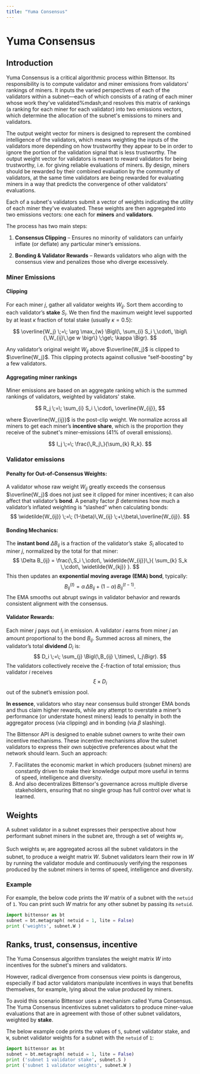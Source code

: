 ```yaml
---
title: "Yuma Consensus"
---
```


# Yuma Consensus

## Introduction

Yuma Consensus is a critical algorithmic process within Bittensor. Its responsibility is to compute validator and miner emissions from validators' rankings of miners. It inputs the varied perspectives of each of the validators within a subnet&mdash;each of which consists of a rating of each miner whose work they've validated%mdash;and resolves this matrix of rankings (a ranking for each miner for each validator) into two emissions vectors, which determine the allocation of the subnet's emissions to miners and validators.

The output weight vector for miners is designed to represent the combined intelligence of the validators, which means weighting the inputs of the validators more depending on how trustworthy they appear to be in order to ignore the portion of the validation signal that is less trustworthy. The output weight vector for validators is meant to reward validators for being trustworthy, i.e. for giving reliable evaluations of miners. By design, miners should be rewarded by their combined evaluation by the community of validators, at the same time validators are being rewarded for evaluating miners in a way that predicts the convergence of other validators' evaluations.

Each of a subnet's validators submit a vector of weights indicating the utility of each miner they've evaluated. These weights are then aggregated into two emissions vectors: one each for **miners** and **validators**.

The process has two main steps:

1. **Consensus Clipping** – Ensures no minority of validators can unfairly inflate (or deflate) any particular miner’s emissions.

2. **Bonding & Validator Rewards** – Rewards validators who align with the consensus view and penalizes those who diverge excessively.


### Miner Emissions

#### Clipping

For each miner $j$, gather all validator weights $W_{ij}$. Sort them according to each validator’s **stake** $S_i$. We then find the maximum weight level supported by at least $\kappa$ fraction of total stake (usually $\kappa = 0.5$):

$$
\overline{W_j} \;=\; \arg \max_{w} 
\Bigl(\,
   \sum_{i} S_i \,\cdot\, \bigl\{\,W_{ij}\,\ge w \bigr\} \;\ge\; \kappa
\Bigr).
$$

Any validator’s original weight $W_{ij}$ above $\overline{W_j}$ is clipped to $\overline{W_j}$. This clipping protects against collusive “self-boosting” by a few validators.


#### Aggregating miner rankings

Miner emissions are based on an aggregate ranking which is the summed rankings of validators, weighted by validators' stake.

$$
R_j \;=\; \sum_{i} S_i \,\cdot\, \overline{W_{ij}},
$$

where $\overline{W_{ij}}$ is the post-clip weight. We normalize across all miners to get each miner’s **incentive share**, which is the proportion they receive of the subnet's miner-emissions (41% of overall emissions).

$$
I_j \;=\; \frac{\,R_j\,}{\sum_{k} R_k}.
$$


### Validator emissions

#### **Penalty for Out-of-Consensus Weights:**  
A validator whose raw weight $W_{ij}$ greatly exceeds the consensus $\overline{W_j}$ does not just see it clipped for miner incentives; it can also affect that validator’s **bond**. A penalty factor $\beta$ determines how much a validator’s inflated weighting is “slashed” when calculating bonds:
$$
\widetilde{W_{ij}} 
\;=\; (1-\beta)\,W_{ij} \;+\;\beta\,\overline{W_{ij}}.
$$

#### **Bonding Mechanics:**  
The **instant bond** $\Delta B_{ij}$ is a fraction of the validator’s stake $\,S_i$ allocated to miner $j$, normalized by the total for that miner:
$$
\Delta B_{ij} = \frac{\,S_i \,\cdot\, \widetilde{W_{ij}}\,}{
   \sum_{k} S_k \,\cdot\, \widetilde{W_{kj}}
}.
$$
This then updates an **exponential moving average (EMA) bond**, typically:
$$
B_{ij}^{(t)} = \alpha \,\Delta B_{ij} \;+\; (1-\alpha)\,B_{ij}^{(t-1)}.
$$
The EMA smooths out abrupt swings in validator behavior and rewards consistent alignment with the consensus.

#### **Validator Rewards:**  
Each miner $j$ pays out $I_j$ in emission. A validator $i$ earns from miner $j$ an amount proportional to the bond $B_{ij}$. Summed across all miners, the validator’s total **dividend** $D_i$ is:
$$
D_i \;=\; \sum_{j} \Bigl(\,B_{ij} \,\times\, I_j\Bigr).
$$
The validators collectively receive the $\xi$-fraction of total emission; thus validator $i$ receives
$$
\xi \times D_i
$$
out of the subnet’s emission pool.

**In essence**, validators who stay near consensus build stronger EMA bonds and thus claim higher rewards, while any attempt to overstate a miner’s performance (or understate honest miners) leads to penalty in both the aggregator process (via clipping) and in bonding (via $\beta$ slashing).




The Bittensor API is designed to enable subnet owners to write their own incentive mechanisms. These incentive mechanisms allow the subnet validators to express their own subjective preferences about what the network should learn. Such an approach:

7. Facilitates the economic market in which producers (subnet miners) are constantly driven to make their knowledge output more useful in terms of speed, intelligence and diversity.
8. And also decentralizes Bittensor's governance across multiple diverse stakeholders, ensuring that no single group has full control over what is learned.

## Weights

A subnet validator in a subnet expresses their perspective about how performant subnet miners in the subnet are, through a set of weights $w_i$. 

Such weights $w_i$ are aggregated across all the subnet validators in the subnet,  to produce a weight matrix $W$. Subnet validators learn their row in $W$ by running the validator module and continuously verifying the responses produced by the subnet miners in terms of speed, intelligence and diversity.

### Example

For example, the below code prints the $W$ matrix of a subnet with the `netuid` of `1`. You can print such $W$ matrix for any other subnet by passing its `netuid`.

```python
import bittensor as bt
subnet = bt.metagraph( netuid = 1, lite = False)
print ('weights', subnet.W )
```

## Ranks, trust, consensus, incentive 

The Yuma Consensus algorithm translates the weight matrix $W$ into incentives for the subnet's miners and validators.

However, radical divergence from consensus view points is dangerous, especially if bad actor validators manipulate incentives in ways that benefits themselves, for example, lying about the value produced by miners. 

To avoid this scenario Bittensor uses a mechanism called Yuma Consensus. The Yuma Consensus incentivizes subnet validators to produce miner-value evaluations that are in agreement with those of other subnet validators, weighted by **stake**.

The below example code prints the values of `S`, subnet validator stake, and `W`, subnet validator weights for a subnet with the `netuid` of `1`:

```python
import bittensor as bt
subnet = bt.metagraph( netuid = 1, lite = False)
print ('subnet 1 validator stake', subnet.S )
print ('subnet 1 validator weights', subnet.W )
```